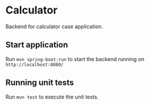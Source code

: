 # Calculator

Backend for calculator case application.

## Start application

Run `mvn spring-boot:run` to start the backend running on  `http://localhost:8080/`

## Running unit tests

Run `mvn test` to execute the unit tests.
